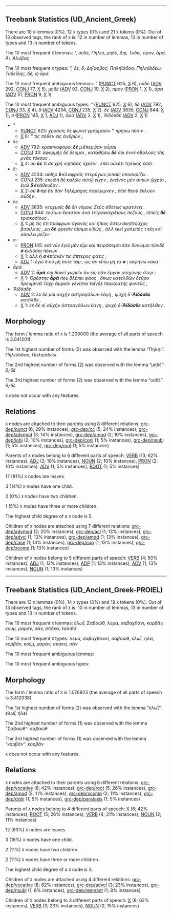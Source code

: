 

--------------------------------------------------------------------------------

## Treebank Statistics (UD_Ancient_Greek)

There are 10 `X` lemmas (0%), 12 `X` types (0%) and 21 `X` tokens (0%).
Out of 13 observed tags, the rank of `X` is: 12 in number of lemmas, 13 in number of types and 13 in number of tokens.

The 10 most frequent `X` lemmas: _", οὐδέ, Πηληι, μηδέ, Δηί, Τυδει, προν, ἆρα, Ἀι, Ἀλύβας_

The 10 most frequent `X` types:  _", δέ, δ̓, Δηΐφοβος, Πηληϊάδαο, Πηληϊάδεω, Τυδεΐδης, δὲ, σ̓, ἆρά_

The 10 most frequent ambiguous lemmas: _"_ ([PUNCT]() 625, [X]() 6), _οὐδέ_ ([ADV]() 292, [CONJ]() 77, [X]() 5), _μηδέ_ ([ADV]() 93, [CONJ]() 19, [X]() 2), _προν_ ([PRON]() 1, [X]() 1), _ἆρα_ ([ADV]() 51, [PRON]() 9, [X]() 1)

The 10 most frequent ambiguous types:  _"_ ([PUNCT]() 625, [X]() 6), _δέ_ ([ADV]() 792, [CONJ]() 33, [X]() 4), _δ̓_ ([ADV]() 4234, [CONJ]() 235, [X]() 2), _δὲ_ ([ADV]() 3835, [CONJ]() 844, [X]() 1), _σ̓_ ([PRON]() 145, [X]() 1, [ADJ]() 1), _ἆρά_ ([ADV]() 2, [X]() 1), _Ἄϊδόσδε_ ([ADV]() 2, [X]() 1)


* _"_
  * [PUNCT]() 625: _χρυσοῖς δὲ φωνεῖ γράμμασιν <b>"</b> πρήσω πόλιν ._
  * [X]() 6: _<b>"</b> τίς πόθεν εἰς ἀνδρῶν ;_
* _δέ_
  * [ADV]() 792: _κραιπνοφόροι <b>δέ</b> μ̓ ἔπεμψαν αὖραι ·_
  * [CONJ]() 33: _ἀφορμῆς δὲ δέομαι , καταθήσω <b>δέ</b> σοι ἐννέ̓ ὀβολοὺς τῆς μνᾶς τόκους ._
  * [X]() 4: _οὐ <b>δέ</b> τί σε χρὴ νηπιάας ὀχέειν , ἐπεὶ οὐκέτι τηλίκος ἐσσι ._
* _δ̓_
  * [ADV]() 4234: _αἰθὴρ <b>δ̓</b> ἐλαφραῖς πτερύγων ῥιπαῖς ὑποσυρίζει ._
  * [CONJ]() 235: _ἐπειδὴ δὲ καλῶς αὐτῷ εἶχεν , ἐκεῖνος μὲν ἀπιὼν ᾤχετο , ἐγὼ <b>δ̓</b> ἐκάθευδον ._
  * [X]() 2: _οὐ <b>δ̓</b> ἄῤ ἔτι δὴν Τηλέμαχος παρέμιμνεν , ἐπεὶ θεοῦ ἔκλυεν αὐδήν ._
* _δὲ_
  * [ADV]() 3835: _νεοχμοῖς <b>δὲ</b> δὴ νόμοις Ζεὺς ἀθέτως κρατύνει ._
  * [CONJ]() 844: _τούτων ἕκαστον ἀνὰ τετρακισχιλίους πεζούς , ἱππεῖς <b>δὲ</b> τριακοσίους ._
  * [X]() 1: _μή τις ἔτι πρόφρων ἀγανὸς καὶ ἤπιος ἔστω σκηπτοῦχος βασιλεύς , μη <b>δὲ</b> φρεσὶν αἴσιμα εἰδώς , ἀλλ̓ αἰεὶ χαλεπός τ̓ εἴη καὶ αἴσυλα ῥέζοι ·_
* _σ̓_
  * [PRON]() 145: _καὶ νῦν ἐγὼ μὲν εἶμι καὶ πειράσομαι ἐὰν δύνωμαι τῶνδέ <b>σ̓</b> ἐκλῦσαι πόνων ._
  * [X]() 1: _ἀλλ̓ ἦ <b>σ̓</b> ἐπίανέν τις ἄπτερος φάτις ;_
  * [ADJ]() 1: _ἐγὼ δ̓ οὐ μή ποτε τἄμ̓ , ὡς ἂν εἴπω μὴ τὰ <b>σ̓</b> , ἐκφήνω κακά ._
* _ἆρά_
  * [ADV]() 2: _<b>ἆρά</b> σοι δοκεῖ χωρεῖν ἂν εἰς πᾶν ἔργον αἰσχύνης ἄτερ ;_
  * [X]() 1: _Ὀρέστης <b>ἆρά</b> που βλέπει φάος , ὅπως κατελθὼν δεῦρο πρευμενεῖ τύχῃ ἀμφοῖν γένηται τοῖνδε παγκρατὴς φονεύς ;_
* _Ἄϊδόσδε_
  * [ADV]() 2: _ἐκ δέ μοι αὐχὴν ἀστραγάλων ἐάγη , ψυχὴ δ̓ <b>Ἄϊδόσδε</b> κατῆλθε ._
  * [X]() 1: _ἐκ δέ οἱ αὐχὴν ἀστραγάλων ἐάγη , ψυχὴ δ̓ <b>Ἄϊδόσδε</b> κατῆλθεν ._

## Morphology

The form / lemma ratio of `X` is 1.200000 (the average of all parts of speech is 3.041201).

The 1st highest number of forms (2) was observed with the lemma “Πηληι”: _Πηληϊάδαο, Πηληϊάδεω_

The 2nd highest number of forms (2) was observed with the lemma “μηδέ”: _δ̓, δὲ_

The 3rd highest number of forms (2) was observed with the lemma “οὐδέ”: _δ̓, δέ_

`X` does not occur with any features.


## Relations

`X` nodes are attached to their parents using 8 different relations: [grc-dep/punct]() (6; 29% instances), [grc-dep/cc]() (5; 24% instances), [grc-dep/advmod]() (3; 14% instances), [grc-dep/amod]() (2; 10% instances), [grc-dep/iobj]() (2; 10% instances), [grc-dep/conj]() (1; 5% instances), [grc-dep/nsubj]() (1; 5% instances), [grc-dep/root]() (1; 5% instances)

Parents of `X` nodes belong to 6 different parts of speech: [VERB]() (13; 62% instances), [ADJ]() (2; 10% instances), [NOUN]() (2; 10% instances), [PRON]() (2; 10% instances), [ADV]() (1; 5% instances), [ROOT]() (1; 5% instances)

17 (81%) `X` nodes are leaves.

3 (14%) `X` nodes have one child.

0 (0%) `X` nodes have two children.

1 (5%) `X` nodes have three or more children.

The highest child degree of a `X` node is 5.

Children of `X` nodes are attached using 7 different relations: [grc-dep/advmod]() (2; 25% instances), [grc-dep/acl]() (1; 13% instances), [grc-dep/advcl]() (1; 13% instances), [grc-dep/amod]() (1; 13% instances), [grc-dep/case]() (1; 13% instances), [grc-dep/cop]() (1; 13% instances), [grc-dep/xcomp]() (1; 13% instances)

Children of `X` nodes belong to 5 different parts of speech: [VERB]() (4; 50% instances), [ADJ]() (1; 13% instances), [ADP]() (1; 13% instances), [ADV]() (1; 13% instances), [NOUN]() (1; 13% instances)



--------------------------------------------------------------------------------

## Treebank Statistics (UD_Ancient_Greek-PROIEL)

There are 13 `X` lemmas (0%), 14 `X` types (0%) and 19 `X` tokens (0%).
Out of 13 observed tags, the rank of `X` is: 10 in number of lemmas, 13 in number of types and 13 in number of tokens.

The 10 most frequent `X` lemmas: _ἑλωΐ, Σαβαώθ, λεμά, σαβαχθάνι, κορβᾶν, κούμ, μαρὰν, σάν, σπάκα, ταλιθά_

The 10 most frequent `X` types:  _λεμὰ, σαβαχθανεί, σαβαὼθ, ἑλωῒ, ἡλεὶ, κορβᾶν, κούμ, μαρὰν, σπάκα, σὰν_

The 10 most frequent ambiguous lemmas: 

The 10 most frequent ambiguous types:  



## Morphology

The form / lemma ratio of `X` is 1.076923 (the average of all parts of speech is 3.412038).

The 1st highest number of forms (2) was observed with the lemma “ἑλωΐ”: _ἑλωῒ, ἡλεὶ_

The 2nd highest number of forms (1) was observed with the lemma “Σαβαώθ”: _σαβαὼθ_

The 3rd highest number of forms (1) was observed with the lemma “κορβᾶν”: _κορβᾶν_

`X` does not occur with any features.


## Relations

`X` nodes are attached to their parents using 6 different relations: [grc-dep/vocative]() (8; 42% instances), [grc-dep/root]() (5; 26% instances), [grc-dep/amod]() (2; 11% instances), [grc-dep/xcomp]() (2; 11% instances), [grc-dep/dobj]() (1; 5% instances), [grc-dep/parataxis]() (1; 5% instances)

Parents of `X` nodes belong to 4 different parts of speech: [X]() (8; 42% instances), [ROOT]() (5; 26% instances), [VERB]() (4; 21% instances), [NOUN]() (2; 11% instances)

12 (63%) `X` nodes are leaves.

3 (16%) `X` nodes have one child.

2 (11%) `X` nodes have two children.

2 (11%) `X` nodes have three or more children.

The highest child degree of a `X` node is 3.

Children of `X` nodes are attached using 4 different relations: [grc-dep/vocative]() (8; 62% instances), [grc-dep/advcl]() (3; 23% instances), [grc-dep/nsubj]() (1; 8% instances), [grc-dep/remnant]() (1; 8% instances)

Children of `X` nodes belong to 3 different parts of speech: [X]() (8; 62% instances), [VERB]() (3; 23% instances), [NOUN]() (2; 15% instances)

